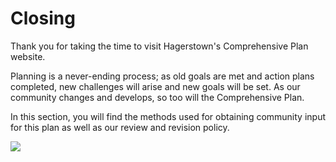 # Closing

Thank you for taking the time to visit Hagerstown's Comprehensive Plan website. 

Planning is a never-ending process; as old goals are met and action plans completed, new challenges will arise and new goals
will be set. As our community changes and develops, so too will the Comprehensive Plan.

In this section, you will find the methods used for obtaining community input for this plan as well as our review and revision policy.


<a href="http://farm8.staticflickr.com/7321/10934674696_0bc0e59677_o.jpg" class="thumb" rel="fancy"><img src="http://farm8.staticflickr.com/7321/10934674696_477e3d0306_m.jpg" /></a>
